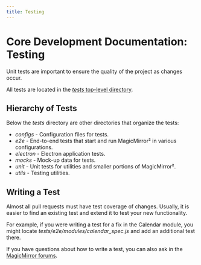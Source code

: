 ```yaml
---
title: Testing
---
```


# Core Development Documentation: Testing

Unit tests are important to ensure the quality of the project as changes occur.

All tests are located in the [*tests* top-level directory](https://github.com/MichMich/MagicMirror/tree/master/tests).

## Hierarchy of Tests

Below the *tests* directory are other directories that organize the tests:

* *configs* - Configuration files for tests.
* *e2e* - End-to-end tests that start and run MagicMirror² in various configurations.
* *electron* - Electron application tests.
* *mocks* - Mock-up data for tests.
* *unit* - Unit tests for utilities and smaller portions of MagicMirror².
* *utils* - Testing utilities.

## Writing a Test

Almost all pull requests must have test coverage of changes. Usually, it is easier to find an existing test and
extend it to test your new functionality.

For example, if you were writing a test for a fix in the Calendar module, you might locate *tests/e2e/modules/calendar_spec.js*
and add an additional test there.

If you have questions about how to write a test, you can also ask in the [MagicMirror forums](https://forum.magicmirror.builders/).

